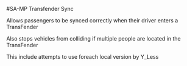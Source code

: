#SA-MP Transfender Sync

Allows passengers to be synced correctly when their driver enters a TransFender

Also stops vehicles from colliding if multiple people are located in the TransFender

This include attempts to use foreach local version by Y_Less